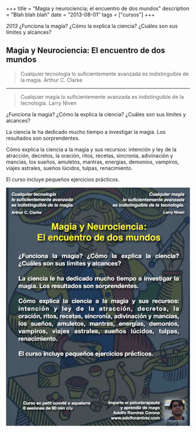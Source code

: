 +++
title = "Magia y neurociencia; el encuentro de dos mundos"
description = "Blah blah blah"
date = "2013-08-01"
tags = ["cursos"]
+++


*2013*
¿Funciona la magia? ¿Cómo la explica la ciencia? ¿Cuáles son sus límites y alcances?

## Magia y Neurociencia: El encuentro de dos mundos

>Cualquier tecnología lo suficientemente avanzada es indistinguible de la magia.
>Arthur C. Clarke

---

>Cualquier magia lo suficientemente avanzada es indistinguible de la tecnología.
>Larry Niven




¿Funciona la magia? ¿Cómo la explica la ciencia? ¿Cuáles son sus límites y alcances?

La ciencia le ha dedicado mucho tiempo a investigar la magia. Los resultados son sorprendentes.

Cómo explica la ciencia a la magia y sus recursos: intención y ley de la atracción, decretos, la oración, ritos, recetas, sincronía, adivinación y mancias, los sueños, amuletos, mantras, energías, demonios, vampiros, viajes astrales, sueños lúcidos, tulpas, renacimiento.

El curso incluye pequeños ejercicios prácticos.

![Magia y neurocienca](/img/CursoMagia.jpg)